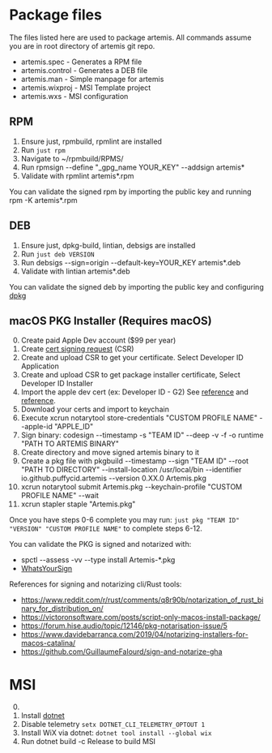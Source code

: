 # Package files

The files listed here are used to package artemis. All commands assume you are in root directory of artemis git repo.

- artemis.spec - Generates a RPM file
- artemis.control - Generates a DEB file
- artemis.man - Simple manpage for artemis
- artemis.wixproj - MSI Template project
- artemis.wxs - MSI configuration

## RPM
1. Ensure just, rpmbuild, rpmlint are installed
2. Run `just rpm`
3. Navigate to ~/rpmbuild/RPMS/
4. Run rpmsign --define "_gpg_name YOUR_KEY" --addsign artemis*
5. Validate with rpmlint artemis*.rpm

You can validate the signed rpm by importing the public key and running rpm -K artemis*.rpm

## DEB
1. Ensure just, dpkg-build, lintian, debsigs are installed
2. Run `just deb VERSION`
3. Run debsigs --sign=origin --default-key=YOUR_KEY artemis*.deb
4. Validate with lintian artemis*.deb

You can validate the signed deb by importing the public key and configuring [dpkg](https://stackoverflow.com/questions/78421733/how-do-you-sign-and-verify-a-deb-file-using-debsigs-and-debsig-verify)

## macOS PKG Installer (Requires macOS)
0. Create paid Apple Dev account ($99 per year)
1. Create [cert signing request](https://developer.apple.com/help/account/certificates/create-a-certificate-signing-request) (CSR)
2. Create and upload CSR to get your certificate. Select Developer ID Application
3. Create and upload CSR to get package installer certificate, Select Developer ID Installer
4. Import the apple dev cert (ex: Developer ID - G2) See [reference](https://blog.verslu.is/app-publishing/unable-to-build-chain-for-self-signed-root/) and [reference](https://www.apple.com/certificateauthority/).
5. Download your certs and import to keychain
6. Execute xcrun notarytool store-credentials "CUSTOM PROFILE NAME" --apple-id "APPLE_ID"
7. Sign binary: codesign --timestamp -s "TEAM ID" --deep -v -f -o runtime "PATH TO ARTEMIS BINARY"
8. Create directory and move signed artemis binary to it
9. Create a pkg file with pkgbuild --timestamp --sign "TEAM ID" --root "PATH TO DIRECTORY" --install-location /usr/local/bin --identifier io.github.puffycid.artemis --version 0.XX.0 Artemis.pkg
11. xcrun notarytool submit Artemis.pkg --keychain-profile "CUSTOM PROFILE NAME" --wait
12. xcrun stapler staple "Artemis.pkg"

Once you have steps 0-6 complete you may run: `just pkg "TEAM ID" "VERSION" "CUSTOM PROFILE NAME"` to complete steps 6-12.  

You can validate the PKG is signed and notarized with:
- spctl --assess -vv --type install Artemis-*.pkg
- [WhatsYourSign](https://objective-see.org/products/whatsyoursign.html)

References for signing and notarizing cli/Rust tools:
- https://www.reddit.com/r/rust/comments/q8r90b/notarization_of_rust_binary_for_distribution_on/
- https://victoronsoftware.com/posts/script-only-macos-install-package/
- https://forum.hise.audio/topic/12146/pkg-notarisation-issue/5
- https://www.davidebarranca.com/2019/04/notarizing-installers-for-macos-catalina/
- https://github.com/GuillaumeFalourd/sign-and-notarize-gha


# MSI 
0. 
1. Install [dotnet](https://dotnet.microsoft.com/en-us/)
2. Disable telemetry `setx DOTNET_CLI_TELEMETRY_OPTOUT 1`
3. Install WiX via dotnet: `dotnet tool install --global wix`
4. Run dotnet build -c Release to build MSI